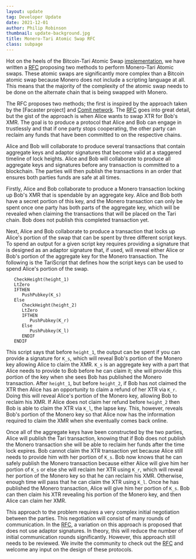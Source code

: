 ```yaml
---
layout: update
tag: Developer Update
date: 2021-12-01
author: Philip Robinson
thumbnail: update-background.jpg
title: Monero-Tari Atomic Swap RFC
class: subpage
---
```


Hot on the heels of the Bitcoin-Tari Atomic Swap [implementation], we have written a [RFC] proposing two methods to perform
Monero-Tari Atomic swaps. These atomic swaps are significantly more complex than a Bitcoin atomic swap because Monero
does not include a scripting language at all. This means that the majority of the complexity of the atomic swap needs
to be done on the alternate chain that is being swapped with Monero.

The RFC proposes two methods; the first is inspired by the approach taken by the [Facaster project] and [Comit network].
The [RFC] goes into great detail, but the gist of the approach is when Alice wants to swap XTR for Bob's XMR. The goal
is to produce a protocol that Alice and Bob can engage in trustlessly and that if one party stops cooperating, the other
party can reclaim any funds that have been committed to on the respective chains.

Alice and Bob will collaborate to produce several transactions that contain aggregate keys and adaptor signatures
that become valid at a staggered timeline of lock heights. Alice and Bob will collaborate to produce all aggregate keys
and signatures before any transaction is committed to a blockchain. The parties will then publish the transactions in an
order that ensures both parties funds are safe at all times.

Firstly, Alice and Bob collaborate to produce a Monero transaction locking up Bob's XMR that is spendable by an aggregate key.
Alice and Bob both have a secret portion of this key, and the Monero transaction can only be spent once one party has both
parts of the aggregate key, which will be revealed when claiming the transactions that will be placed on the Tari chain.
Bob does not publish this completed transaction yet.

Next, Alice and Bob collaborate to produce a transaction that locks up Alice's portion of the swap that can be spent by
three different script keys. To spend an output for a given script key requires providing a signature that is designed
as an adaptor signature that, if used, will reveal either Alice or Bob's portion of the aggregate key for the Monero transaction.
The following is the TariScript that defines how the script keys can be used to spend Alice's portion of the swap.

``` TariScript,ignore
   CheckHeight(height_1)
   LtZero
   IFTHEN
      PushPubkey(K_s)
   Else
      CheckHeight(height_2)
      LtZero
      IFTHEN
         PushPubkey(K_r)
      Else
         PushPubkey(K_l)
      ENDIF
   ENDIF
```

This script says that before `height_1`, the output can be spent if you can provide a signature for `K_s`, which will reveal
Bob's portion of the Monero key allowing Alice to claim the XMR. `K_s` is an aggregate key with a part that Alice needs
to provide to Bob before he can claim it; she will provide this portion of the key when she sees Bob has published the
Monero transaction. After `height_1`, but before `height_2`, if Bob has not claimed the XTR then Alice has an opportunity
to claim a refund of her XTR via `K_r`. Doing this will reveal Alice's portion of the Monero key, allowing Bob to reclaim
his XMR. If Alice does not claim her refund before `height_2` then Bob is able to claim the XTR via `K_l`, the lapse key.
This, however, reveals Bob's portion of the Monero key so that Alice now has the information required to claim the XMR when
she eventually comes back online.

Once all of the aggregate keys have been constructed by the two parties, Alice will publish the Tari transaction, knowing that
if Bob does not publish the Monero transaction she will be able to reclaim her funds after the time lock expires. Bob cannot
claim the XTR transaction yet because Alice still needs to provide him with her portion of `K_s`. Bob now knows that he can
safely publish the Monero transaction because either Alice will give him her portion of `K_s` or else she will reclaim
her XTR using `K_r`, which will reveal her portion of the Monero key so that he can reclaim his XMR. Otherwise, enough time will pass
that he can claim the XTR using `K_l`. Once he has published the Monero transaction, Alice will give him her portion of `K_s`.
Bob can then claim his XTR revealing his portion of the Monero key, and then Alice can claim her XMR.

This approach to the problem requires a very complex initial negotiation between the parties. This negotiation will consist
of many rounds of communication. In the [RFC], a variation on this approach is proposed that does not use adaptor signatures.
In theory, this will reduce the number of initial communication rounds significantly. However, this approach still needs to
be reviewed. We invite the community to check out the [RFC] and welcome any input on the design of these protocols.

[implementation]: https://github.com/tari-project/tari/pull/3552
[RFC]: https://github.com/tari-project/tari/pull/3623
[Farcaster project]: https://github.com/farcaster-project/RFCs
[Comit network]: https://github.com/comit-network/xmr-btc-swap